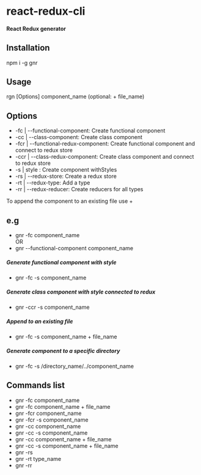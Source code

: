 # react-redux-cli

#### React Redux generator

## Installation

npm i -g gnr

## Usage

rgn [Options] component_name (optional: + file_name)

## Options

- -fc | --functional-component: Create functional component
- -cc | --class-component: Create class component
- -fcr | --functional-redux-component: Create functional component and connect to redux store
- -ccr | --class-redux-component: Create class component and connect to redux store
- -s | style : Create component withStyles
- -rs | --redux-store: Create a redux store
- -rt | --redux-type: Add a type
- -rr | --redux-reducer: Create reducers for all types

To append the component to an existing file use +

## e.g

- gnr -fc component_name</br>
  OR
- gnr --functional-component component_name</br>

##### Generate functional component with style

- gnr -fc -s component_name</br>

##### Generate class component with style connected to redux

- gnr -ccr -s component_name</br>

##### Append to an existing file

- gnr -fc -s component_name + file_name</br>

##### Generate component to a specific directory

- gnr -fc -s /directory_name/../component_name</br>

## Commands list

- gnr -fc component_name
- gnr -fc component_name + file_name
- gnr -fcr component_name
- gnr -fcr -s component_name
- gnr -cc component_name
- gnr -cc -s component_name
- gnr -cc component_name + file_name
- gnr -cc -s component_name + file_name
- gnr -rs
- gnr -rt type_name
- gnr -rr
